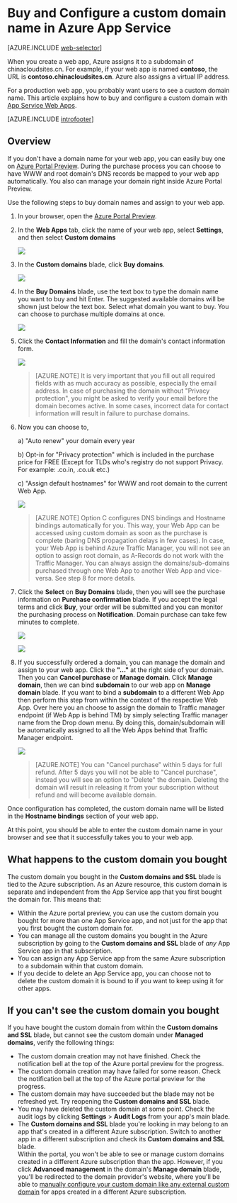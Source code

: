 <!-- not suitable for Mooncake -->

<properties
    pageTitle="How to buy a custom domain name in Azure App Service Web Apps"
    description="Learn how to buy a custom domain name with a web app in Azure App Service."
    services="app-service\web"
    documentationcenter=""
    author="rmcmurray"
    manager="erikre"
    editor="" />
<tags
    ms.assetid="70fb0e6e-8727-4cca-ba82-98a4d21586ff"
    ms.service="app-service-web"
    ms.workload="web"
    ms.tgt_pltfrm="na"
    ms.devlang="na"
    ms.topic="article"
    ms.date="12/22/2016"
    wacn.date=""
    ms.author="robmcm" />

# Buy and Configure a custom domain name in Azure App Service
[AZURE.INCLUDE [web-selector](../../includes/websites-custom-domain-selector.md)]

When you create a web app, Azure assigns it to a subdomain of chinacloudsites.cn. For example, if your web app is named **contoso**, the URL is **contoso.chinacloudsites.cn**. Azure also assigns a virtual IP address.

For a production web app, you probably want users to see a custom domain name. This article explains how to buy and configure a custom domain with [App Service Web Apps](/documentation/articles/app-service-changes-existing-services/). 

[AZURE.INCLUDE [introfooter](../../includes/custom-dns-web-site-intro-notes.md)]

## Overview
If you don't have a domain name for your web app, you can easily buy one on [Azure Portal Preview](https://portal.azure.cn/). During the purchase process you can choose to have WWW and root domain's DNS records be mapped to your web app automatically. You also can manage your domain right inside Azure Portal Preview.

Use the following steps to buy domain names and assign to your web app.

1. In your browser, open the [Azure Portal Preview](https://portal.azure.cn/).
2. In the **Web Apps** tab, click the name of your web app, select **Settings**, and then select **Custom domains**
   
    ![](./media/custom-dns-web-site-buydomains-web-app/dncmntask-cname-6.png)
3. In the **Custom domains** blade, click **Buy domains**.
   
    ![](./media/custom-dns-web-site-buydomains-web-app/dncmntask-cname-buydomains-1.png)
4. In the **Buy Domains** blade, use the text box to type the domain name you want to buy and hit Enter. The suggested available domains will be shown just below the text box. Select what domain you want to buy. You can choose to purchase multiple domains at once. 
   
    ![](./media/custom-dns-web-site-buydomains-web-app/dncmntask-cname-buydomains-2.png)
5. Click the **Contact Information** and fill the domain's contact information form.
   
    ![](./media/custom-dns-web-site-buydomains-web-app/dncmntask-cname-buydomains-3.png)
   
    > [AZURE.NOTE]
    > It is very important that you fill out all required fields with as much accuracy as possible, especially the email address. In case of purchasing the domain without "Privacy protection", you might be asked to verify your email before the domain becomes active. In some cases, incorrect data for contact information will result in failure to purchase domains. 
    > 
    > 
6. Now you can choose to,
   
    a) "Auto renew" your domain every year
   
    b) Opt-in for "Privacy protection" which is included in the purchase price for FREE (Except for TLDs who's registry do not support Privacy. For example: .co.in, .co.uk etc.)  
   
    c) "Assign default hostnames" for WWW and root domain to the current Web App. 
   
    ![](./media/custom-dns-web-site-buydomains-web-app/dncmntask-cname-buydomains-2.5.png)
   
    > [AZURE.NOTE]
    > Option C configures DNS bindings and Hostname bindings automatically for you.  This way, your Web App can be accessed using custom domain as soon as the purchase is complete (baring DNS propagation delays in few cases). In case, your Web App is behind Azure Traffic Manager, you will not see an option to assign root domain, as A-Records do not work with the Traffic Manager. 
    > You can always assign the domains/sub-domains purchased through one Web App to another Web App and vice-versa. See step 8 for more details. 
    > 
    > 
7. Click the **Select** on **Buy Domains** blade, then you will see the purchase information on **Purchase confirmation** blade. If you accept the legal terms and click **Buy**, your order will be submitted and you can monitor the purchasing process on **Notification**. Domain purchase can take few minutes to complete. 
   
    ![](./media/custom-dns-web-site-buydomains-web-app/dncmntask-cname-buydomains-4.png)
   
    ![](./media/custom-dns-web-site-buydomains-web-app/dncmntask-cname-buydomains-5.png)
8. If you successfully ordered a domain, you can manage the domain and assign to your web app. Click the **"..."** at the right side of your domain. Then you can **Cancel purchase** or **Manage domain**. Click **Manage domain**, then we can bind **subdomain** to our web app on **Manage domain** blade. If you want to bind a  **subdomain** to a different Web App then perform this step from within the context of the respective Web App. Over here you an choose to assign the domain to Traffic manager endpoint (if Web App is behind TM) by simply selecting Traffic manager name from the Drop down menu. By doing this, domain/subdomain will be automatically assigned to all the Web Apps behind that Traffic Manager endpoint. 
   
    ![](./media/custom-dns-web-site-buydomains-web-app/dncmntask-cname-buydomains-6.png)
   
    > [AZURE.NOTE]
    > You can "Cancel purchase" within 5 days for full refund. After 5 days you will not be able to "Cancel purchase", instead you will see an option to "Delete" the domain. Deleting the domain will result in releasing it from your subscription without refund and will become available domain. 
    > 
    > 

Once configuration has completed, the custom domain name will be listed in the **Hostname bindings** section of your web app.

At this point, you should be able to enter the custom domain name in your browser and see that it successfully takes you to your web app.

## What happens to the custom domain you bought
The custom domain you bought in the **Custom domains and SSL** blade is tied to the Azure subscription. As an Azure resource, this
custom domain is separate and independent from the App Service app that you first bought the domain for. This means that:

* Within the Azure portal preview, you can use the custom domain you bought for more than one App Service app, and not just for the app
  that you first bought the custom domain for. 
* You can manage all the custom domains you bought in the Azure subscription by going to the **Custom domains and SSL** blade of *any* 
  App Service app in that subscription.
* You can assign any App Service app from the same Azure subscription to a subdomain within that custom domain.
* If you decide to delete an App Service app, you can choose not to delete the custom domain it is bound to if you want to keep using 
  it for other apps.

## If you can't see the custom domain you bought
If you have bought the custom domain from within the **Custom domains and SSL** blade, but cannot see the custom domain under 
**Managed domains**, verify the following things:

* The custom domain creation may not have finished. Check the notification bell at the top of the Azure portal preview for the progress.
* The custom domain creation may have failed for some reason. Check the notification bell at the top of the Azure portal preview for the progress.
* The custom domain may have succeeded but the blade may not be refreshed yet. Try reopening the **Custom domains and SSL** blade.
* You may have deleted the custom domain at some point. Check the audit logs by clicking **Settings** > **Audit Logs** from your app's 
  main blade. 
* The **Custom domains and SSL** blade you're looking in may belong to an app that's created in a different Azure subscription. Switch to
  another app in a different subscription and check its **Custom domains and SSL** blade.  
    Within the portal, you won't be able to see or manage custom domains created in a different Azure subscription than the app. 
    However, if you click **Advanced management** in the domain's **Manage domain** blade, you'll be redirected to the domain
    provider's website, where you'll be able to 
    [manually configure your custom domain like any external custom domain](/documentation/articles/web-sites-custom-domain-name/) 
    for apps created in a different Azure subscription.